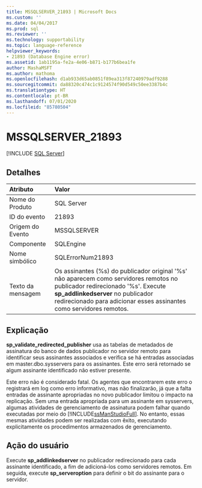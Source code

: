 ```yaml
---
title: MSSQLSERVER_21893 | Microsoft Docs
ms.custom: ''
ms.date: 04/04/2017
ms.prod: sql
ms.reviewer: ''
ms.technology: supportability
ms.topic: language-reference
helpviewer_keywords:
- 21893 (Database Engine error)
ms.assetid: 1ab1195a-fe2a-4e06-b871-b177b6bea1fe
author: MashaMSFT
ms.author: mathoma
ms.openlocfilehash: d1ab933d65ab0851f89ea313f87240979adf9288
ms.sourcegitcommit: da88320c474c1c9124574f90d549c50ee3387b4c
ms.translationtype: HT
ms.contentlocale: pt-BR
ms.lasthandoff: 07/01/2020
ms.locfileid: "85780504"
---
```

# <a name="mssqlserver_21893"></a>MSSQLSERVER_21893
 [!INCLUDE [SQL Server](../../includes/applies-to-version/sqlserver.md)]
  
## <a name="details"></a>Detalhes  
  
| Atributo | Valor |  
| :-------- | :---- |  
|Nome do Produto|SQL Server|  
|ID do evento|21893|  
|Origem do Evento|MSSQLSERVER|  
|Componente|SQLEngine|  
|Nome simbólico|SQLErrorNum21893|  
|Texto da mensagem|Os assinantes (%s) do publicador original '%s' não aparecem como servidores remotos no publicador redirecionado '%s'. Execute **sp_addlinkedserver** no publicador redirecionado para adicionar esses assinantes como servidores remotos.|  
  
## <a name="explanation"></a>Explicação  
**sp_validate_redirected_publisher** usa as tabelas de metadados de assinatura do banco de dados publicador no servidor remoto para identificar seus assinantes associados e verifica se há entradas associadas em master.dbo.sysservers para os assinantes. Este erro será retornado se algum assinante identificado não estiver presente.  
  
Este erro não é considerado fatal. Os agentes que encontrarem este erro o registrará em log como erro informativo, mas não finalizarão, já que a falta entradas de assinante apropriadas no novo publicador limitou o impacto na replicação. Sem uma entrada apropriada para um assinante em sysservers, algumas atividades de gerenciamento de assinatura podem falhar quando executadas por meio do [!INCLUDE[ssManStudioFull](../../includes/ssmanstudiofull-md.md)]. No entanto, essas mesmas atividades podem ser realizadas com êxito, executando explicitamente os procedimentos armazenados de gerenciamento.  
  
## <a name="user-action"></a>Ação do usuário  
Execute **sp_addlinkedserver** no publicador redirecionado para cada assinante identificado, a fim de adicioná-los como servidores remotos. Em seguida, execute **sp_serveroption** para definir o bit do assinante para o servidor.  
  
